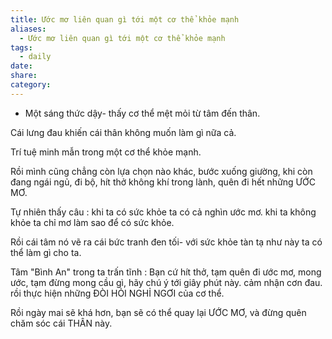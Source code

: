 ```yaml
---
title: Ước mơ liên quan gì tới một cơ thể khỏe mạnh
aliases:
  - Ước mơ liên quan gì tới một cơ thể khỏe mạnh
tags:
  - daily
date: 
share: 
category:
---
```



- Một sáng thức dậy- thấy cơ thể mệt mỏi từ tâm đến thân.

Cái lưng đau khiến cái thân không muốn làm gì nữa cả.

Trí tuệ minh mẫn trong một cơ thể khỏe mạnh.

Rồi mình cũng chẳng còn lựa chọn nào khác, bước xuống giường, khi còn đang ngái ngủ, đi bộ, hít thở không khí trong lành, quên đi hết những ƯỚC MƠ.

Tự nhiên thấy câu : khi ta có sức khỏe ta có cả nghìn ước mơ. khi ta không khỏe ta chỉ mơ làm sao để có sức khỏe.

Rồi cái tâm nó vẽ ra cái bức tranh đen tối- với sức khỏe tàn tạ như này ta có thể làm gì cho ta.

Tâm "Bình An" trong ta trấn tĩnh : Bạn cứ hít thở, tạm quên đi ước mơ, mong ước, tạm đừng mong cầu gì, hãy chú ý tới giây phút này. cảm nhận cơn đau. 
rồi thực hiện những ĐÒI HỎI NGHỈ NGƠI của cơ thể.

Rồi ngày mai sẽ khá hơn, bạn sẽ có thể quay lại ƯỚC MƠ, và đừng quên chăm sóc cái THÂN này.
